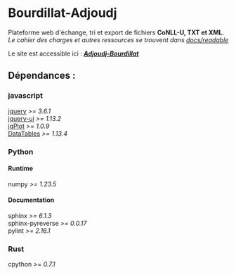 # Bourdillat-Adjoudj

Plateforme web d'échange, tri et export de fichiers **CoNLL-U, TXT et XML**.  
*Le cahier des charges et autres ressources se trouvent dans [docs/readable](/docs/readable)*  

Le site est accessible ici : [***Adjoudj-Bourdillat***](http://i3l.univ-grenoble-alpes.fr/~bourdillat/Bourdillat-Adjoudj/main.html)  

## Dépendances :

### javascript
[jquery](https://jquery.com/) *>= 3.6.1*  
[jquery-ui](https://jqueryui.com/)  *>= 1.13.2*  
[jqPlot](http://www.jqplot.com/) *>= 1.0.9*  
[DataTables](https://datatables.net/) *>= 1.13.4*  

### Python

#### Runtime
numpy *>= 1.23.5*  

#### Documentation
sphinx *>= 6.1.3*  
sphinx-pyreverse *>= 0.0.17*  
pylint *>= 2.16.1*  


### Rust
cpython *>= 0.7.1*  
